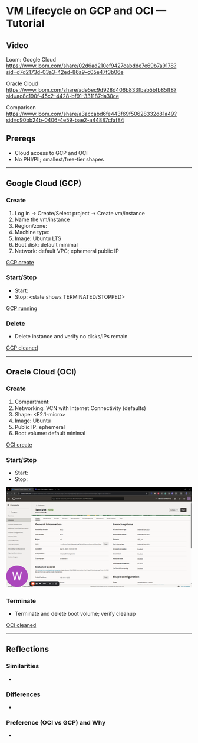 # VM Lifecycle on GCP and OCI — Tutorial

## Video
Loom: Google Cloud <https://www.loom.com/share/02d6ad210ef9427cabdde7e69b7a9178?sid=d7d2173d-03a3-42ed-86a9-c05e47f3b06e>

Oracle Cloud <https://www.loom.com/share/ade5ec9d928d406b833fbab5bfb85ff8?sid=ac8c190f-45c2-4428-bf91-331187da30ce>

Comparison <https://www.loom.com/share/a3accabd6fe443f69f50628332d81a49?sid=c90bb24b-0406-4e59-bae2-a44887cfaf84>


## Prereqs
- Cloud access to GCP and OCI
- No PHI/PII; smallest/free-tier shapes

---

## Google Cloud (GCP)
### Create
1. Log in → Create/Select project → Create vm/instance
2. Name the vm/instance
3. Region/zone: <us-east1> 
4. Machine type: <E2-micro>
5. Image: Ubuntu LTS
6. Boot disk: default minimal
7. Network: default VPC; ephemeral public IP

[GCP create](images/Google-create.png)

### Start/Stop
- Start: <state shows RUNNING>
- Stop: <state shows TERMINATED/STOPPED>

[GCP running](images/google-running.png)

### Delete
- Delete instance and verify no disks/IPs remain

[GCP cleaned](images/Google-terminate.png)

---

## Oracle Cloud (OCI)
### Create
1. Compartment: <root>
2. Networking: VCN with Internet Connectivity (defaults)
3. Shape: <E2.1-micro>
4. Image: Ubuntu
5. Public IP: ephemeral
6. Boot volume: default minimal

[OCI create](images/Oracle-create.png)

### Start/Stop
- Start: <state shows RUNNING>
- Stop: <state shows STOPPED>

![OCI running](images/Oracle-running.png)

### Terminate
- Terminate and delete boot volume; verify cleanup

[OCI cleaned](images/Oracle-terminate.png)

---

## Reflections
### Similarities
- <brief bullets>

### Differences
- <brief bullets>

### Preference (OCI vs GCP) and Why
- <one short paragraph>